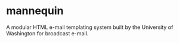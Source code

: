 # mannequin
A modular HTML e-mail templating system built by the University of Washington for broadcast e-mail.
